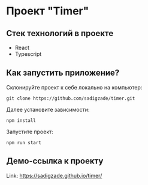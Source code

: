 # Проект "Timer"

## Стек технологий в проекте
+ React
+ Typescript

## Как запустить приложение?
Склонируйте проект к себе локально на компьютер: 
```
git clone https://github.com/sadigzade/timer.git
```

Далее установите зависимости:
```
npm install
```

Запустите проект:
```
npm run start
```

## Демо-ссылка к проекту
Link: https://sadigzade.github.io/timer/
